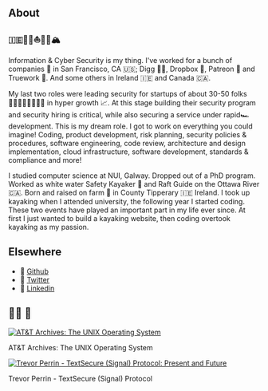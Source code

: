 ## About
### 🇮🇪👨‍💻⛵️🛶🥃🏔

Information & Cyber Security is my thing. I've worked for a bunch of companies 🚀 in San Francisco, CA 🇺🇸; Digg 👨‍💻, Dropbox 🔐, Patreon 🔐 and Truework 🔐. And some others in Ireland 🇮🇪 and Canada 🇨🇦.

My last two roles were leading security for startups of about 30-50 folks 👨🏽‍💻👩🏿‍💻👩‍💻 in hyper growth 📈. At this stage building their security program and security hiring is critical, while also securing a service under rapid🏎 development. This is my dream role. I got to work on everything you could imagine! Coding, product development, risk planning, security policies & procedures, software engineering, code review, architecture and design implementation, cloud infrastructure, software development, standards & compliance and more!

I studied computer science at NUI, Galway. Dropped out of a PhD program. Worked as white water Safety Kayaker 🛶 and Raft Guide on the Ottawa River 🇨🇦. Born and raised on farm 🚜  in County Tipperary  🇮🇪 Ireland. I took up kayaking when I attended university, the following year I started coding. These two events have played an important part in my life ever since. At first I just wanted to build a kayaking website, then coding overtook kayaking as my passion.

## Elsewhere
- 🧪 [Github](https://github.com/seanieb/)
- 🦜 [Twitter](https://twitter.com/seanieb)
- 📄 [Linkedin](https://www.linkedin.com/in/seaniebyrne/)

## 👨‍💻 🎥

[![AT&T Archives: The UNIX Operating System](https://img.youtube.com/vi/tc4ROCJYbm0/3.jpg)](https://www.youtube.com/watch?v=tc4ROCJYbm0)

AT&T Archives: The UNIX Operating System

[![Trevor Perrin - TextSecure (Signal) Protocol: Present and Future](https://img.youtube.com/vi/7WnwSovjYMs/1.jpg)](https://www.youtube.com/watch?v=7WnwSovjYMs)

Trevor Perrin - TextSecure (Signal) Protocol






 
 



